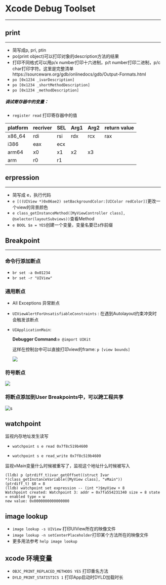 
# Xcode Debug Toolset
---
## print
---
* 简写成p, pri, ptin
* po(print object)可以打印对象的description方法的结果
* 打印不同格式可以用p/x number打印十六进制，p/t number打印二进制，p/c char打印字符。这里是完整清单https://sourceware.org/gdb/onlinedocs/gdb/Output-Formats.html
* `po [0x1234 _ivarDescription]`
* `po [0x1234 _shortMethodDescription]`
* `po [0x1234 _methodDescription]`


##### 调试寄存器中的变量：
* `register read` 打印寄存器中的值

|platform|recriver|SEL|Arg1|Arg2|return value|
|---|---|---|---|---|---|
|x86_64|rdi|rsi|rdx|rcx|rax|
|i386|eax|ecx||
|arm64|x0|x1|x2|x3|
|arm|r0|r1



## erpression
---
* 简写成 e，执行代码
* `e [((UIView *)0x06ae2) setBackgroundColor:[UIColor redColor]]`更改一个view的背景颜色
* `e class_getInstanceMethod([MyViewController class], @selector(layoutSubviews))`查看Method
* `e BOOL $a = YES`创建一个变量，变量名要已`$`作前缀

## Breakpoint
--- 
### 命令行添加断点
* `br set -a 0x01234`
* `br set -r "UIView"`

### 通用断点
* All Exceptions 异常断点
* `UIViewAlertForUnsatisfiableConstraints` :
  在遇到Autolayout约束冲突时会触发该断点
  
* `UIApplicationMain`:

  **Debugger Command:**`e @import UIKit`
  
  这样在控制台中可以直接打印view的frame:
  `p [view bounds]`
  
	![](http://chuantu.biz/t5/143/1500545154x1730513932.png)

### 符号断点
 ![](http://chuantu.biz/t5/143/1500545827x1730513932.png)

### 将断点添加到User Breakpoints中，可以跨工程共享

 ![s](https://pspdfkit.com/images/blog/2017/user-breakpoints-in-xcode/move-to-user@2x-d63238f8.png)
 
## watchpoint
  监视内存地址发生读写

* `watchpoint s e read 0x7f8c519b4600`

* `watchpoint s e read_write 0x7f8c519b4600`

监视vMain变量什么时候被重写了，监视这个地址什么时候被写入

```
(lldb) p (ptrdiff_t)ivar_getOffset((struct Ivar *)class_getInstanceVariable([MyView class], "vMain"))
(ptrdiff_t) $0 = 8
(lldb) watchpoint set expression -- (int *)$myView + 8
Watchpoint created: Watchpoint 3: addr = 0x7fa554231340 size = 8 state = enabled type = w
new value: 0x0000000000000000
```
## image lookup
* `image lookup -s UIView` 打印UIView所在的映像文件
* `image lookup -n setCenterPlaceholder`打印某个方法所在的映像文件
* 更多用法参考 `help image lookup`


## xcode 环境变量
* `OBJC_PRINT_REPLACED_METHODS YES` 打印重名方法
* `DYLD_PRINT_STATISTICS 1` 打印App启动时DYLD加载时长